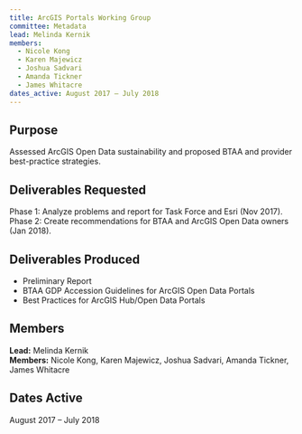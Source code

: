 ```yaml
---
title: ArcGIS Portals Working Group
committee: Metadata
lead: Melinda Kernik
members:
  - Nicole Kong
  - Karen Majewicz
  - Joshua Sadvari
  - Amanda Tickner
  - James Whitacre
dates_active: August 2017 – July 2018
---
```


## Purpose
Assessed ArcGIS Open Data sustainability and proposed BTAA and provider best-practice strategies.

## Deliverables Requested
Phase 1: Analyze problems and report for Task Force and Esri (Nov 2017). Phase 2: Create recommendations for BTAA and ArcGIS Open Data owners (Jan 2018).

## Deliverables Produced
- Preliminary Report
- BTAA GDP Accession Guidelines for ArcGIS Open Data Portals
- Best Practices for ArcGIS Hub/Open Data Portals

## Members
**Lead:** Melinda Kernik  
**Members:** Nicole Kong, Karen Majewicz, Joshua Sadvari, Amanda Tickner, James Whitacre

## Dates Active
August 2017 – July 2018
